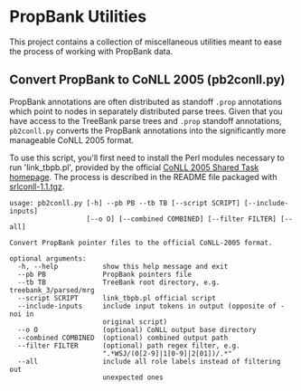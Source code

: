 # PropBank Utilities

This project contains a collection of miscellaneous utilities meant to ease the process of working with PropBank data.

## Convert PropBank to CoNLL 2005 (pb2conll.py)
PropBank annotations are often distributed as standoff `.prop` annotations which point to nodes in separately distributed
parse trees. Given that you have access to the TreeBank parse trees and `.prop` standoff annotations, `pb2conll.py` converts
the PropBank annotations into the significantly more manageable CoNLL 2005 format.

To use this script, you'll first need to install the Perl modules necessary to run 'link_tbpb.pl', provided by the official
[CoNLL 2005 Shared Task homepage](http://www.lsi.upc.edu/~srlconll/soft.html#srlconll). The process is described in the
README file packaged with [srlconll-1.1.tgz](http://www.lsi.upc.edu/~srlconll/srlconll-1.1.tgz).

```
usage: pb2conll.py [-h] --pb PB --tb TB [--script SCRIPT] [--include-inputs]
                   [--o O] [--combined COMBINED] [--filter FILTER] [--all]

Convert PropBank pointer files to the official CoNLL-2005 format.

optional arguments:
  -h, --help           show this help message and exit
  --pb PB              PropBank pointers file
  --tb TB              TreeBank root directory, e.g. treebank_3/parsed/mrg
  --script SCRIPT      link_tbpb.pl official script
  --include-inputs     include input tokens in output (opposite of -noi in
                       original script)
  --o O                (optional) CoNLL output base directory
  --combined COMBINED  (optional) combined output path
  --filter FILTER      (optional) path regex filter, e.g.
                       ".*WSJ/(0[2-9]|1[0-9]|2[01])/.*"
  --all                include all role labels instead of filtering out
                       unexpected ones
```